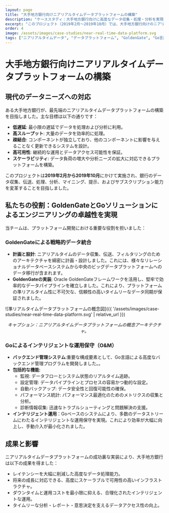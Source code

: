 ```yaml
---
layout: page
title: "大手地方銀行向けニアリアルタイムデータプラットフォームの構築"
description: "ケーススタディ：大手地方銀行向けに高度なデータ収集・処理・分析を実現にする高性能かつスケーラブルなリアルタイムデータプラットフォームを開発（2019年2月～2019年10月）"
excerpt: "このプロジェクト（2019年2月～2019年10月）では、大手地方銀行向けのニアリアルタイムデータプラットフォームを構築しました。GoldenGateを利用したデータ同期と、Go言語ベースのインテリジェントなO&M（運用保守）用バックエンドを開発し、低遅延、高スループット、堅牢なスケーラビリティを実現しました。"
order: 4
image: /assets/images/case-studies/near-real-time-data-platform.svg
tags: ["ニアリアルタイムデータ", "データプラットフォーム", "GoldenGate", "Go言語", "ビッグデータ", "金融サービス", "データ統合", "インテリジェントO&M"]
---
```


# 大手地方銀行向けニアリアルタイムデータプラットフォームの構築

## 現代のデータニーズへの対応

ある大手地方銀行が、最先端のニアリアルタイムデータプラットフォームの構築を目指しました。主な目標は以下の通りです：

*   **低遅延**: 最小限の遅延でデータを処理および分析に利用。
*   **高スループット**: 大量のデータを効率的に処理。
*   **疎結合**: コンポーネントが独立しており、他のコンポーネントに影響を与えることなく更新できるシステムを設計。
*   **高可用性**: 継続的な運用とデータアクセス可能性を保証。
*   **スケーラビリティ**: データ負荷の増大や分析ニーズの拡大に対応できるプラットフォームを構築。

このプロジェクトは**2019年2月から2019年10月**にかけて実施され、銀行のデータ収集、伝送、処理、分析、マイニング、提示、およびサブスクリプション能力を変革することを目指しました。

## 私たちの役割：GoldenGateとGoソリューションによるエンジニアリングの卓越性を実現

当チームは、プラットフォーム開発における重要な役割を担いました：

### GoldenGateによる戦略的データ統合
*   **計画と設計**: ニアリアルタイムのデータ収集、伝送、フィルタリングのためのアーキテクチャを綿密に計画・設計しました。これには、様々なリレーショナルデータベースシステムから中央のビッグデータプラットフォームへのデータ移行が含まれます。
*   **GoldenGateの実装**: Oracle GoldenGateフレームワークを活用し、堅牢で効率的なデータパイプラインを確立しました。これにより、プラットフォームの準リアルタイム性に不可欠な、信頼性の高いタイムリーなデータ同期が保証されました。

![準リアルタイムデータプラットフォームの概念図]({{ '/assets/images/case-studies/near-real-time-data-platform.svg' | relative_url }})
*<center>キャプション：ニアリアルタイムデータプラットフォームの概念アーキテクチャ。</center>*

### Goによるインテリジェントな運用保守（O&M）
*   **バックエンド管理システム**:重要な構成要素として、Go言語による高度なバックエンド管理プログラムを開発しました。。
*   **包括的な機能**: 
    *   監視: データフローとシステム状態のリアルタイム追跡。
    *   設定管理: データパイプラインとプロセスの容易かつ動的な設定。
    *   自動バックアップ: データ安全性と回復可能性の確保。
    *   パフォーマンス統計: パフォーマンス最適化のためのメトリクスの収集と分析。
    *    診断情報収集: 迅速なトラブルシューティングと問題解決の支援。
*   **インテリジェント運用**：Goベースのシステムにより、多数のデータストリームにわたるインテリジェントな運用保守を実現。これにより効率が大幅に向上し、手動介入が最小化されました。

## 成果と影響

ニアリアルタイムデータプラットフォームの成功裏な実装により、大手地方銀行は以下の成果を得ました：
*   レイテンシーを大幅に削減した高度なデータ処理能力。
*   将来の成長に対応できる、高度にスケーラブルで可用性の高いインフラストラクチャ。
*   ダウンタイムと運用コストを最小限に抑える、合理化されたインテリジェントな運用。
*   タイムリーな分析・レポート・意思決定を支えるデータアクセス性の向上。

